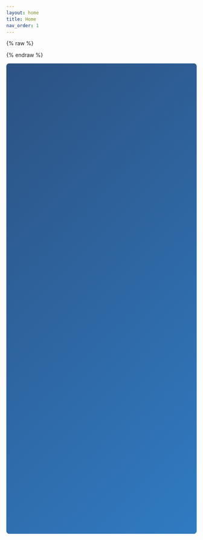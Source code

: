 ```yaml
---
layout: home
title: Home
nav_order: 1
---
```


{% raw %}
<style>
  /* Hero Section with Banner Background */
  .hero-section {
    position: relative;
    color: white;
    padding: 3rem 2rem;
    margin-bottom: 2rem;
    border-radius: 8px;
    text-align: center;
    overflow: hidden;
    min-height: 400px;
    display: flex;
    align-items: center;
    justify-content: center;
  }

  .hero-background {
    position: absolute;
    top: 0;
    left: 0;
    right: 0;
    bottom: 0;
    background-color: #2c5282; /* Base color that complements the tree logo */
    background-size: cover;
    background-position: center;
    z-index: 1;
  }

  .hero-overlay {
    position: absolute;
    top: 0;
    left: 0;
    right: 0;
    bottom: 0;
    background: linear-gradient(135deg, rgba(44, 82, 130, 0.85), rgba(49, 130, 206, 0.85));
    z-index: 2;
  }

  .hero-content {
    position: relative;
    z-index: 3;
    max-width: 800px;
    margin: 0 auto;
    display: flex;
    flex-direction: column;
    align-items: center;
  }

  .hero-logo-container {
    display: flex;
    align-items: center;
    margin-bottom: 1.5rem;
    justify-content: center;
  }

  .hero-logo {
    height: 120px;
    margin-right: 1.5rem;
    /* Add a slight animation on load */
    animation: logoAppear 0.8s ease-out forwards;
  }

  @keyframes logoAppear {
    0% {
      opacity: 0;
      transform: translateY(20px);
    }
    100% {
      opacity: 1;
      transform: translateY(0);
    }
  }

  .hero-title-container {
    display: flex;
    flex-direction: column;
    align-items: flex-start;
  }
  
  .hero-annual {
    font-size: 1.4rem;
    font-weight: 500;
    color: white;
    margin: 0 0 0.3rem 0;
    text-shadow: 0 1px 3px rgba(0, 0, 0, 0.2);
    opacity: 0.9;
    letter-spacing: 1px;
  }

  .hero-title {
    font-size: 2.8rem;
    margin: 0;
    color: white;
    text-shadow: 0 2px 4px rgba(0, 0, 0, 0.3);
    line-height: 1.1;
    text-align: left;
  }

  .hero-year {
    color: #FF6347; /* Orange/red color that matches the tree logo */
    font-size: 2.5rem;
    font-weight: bold;
    text-shadow: 0 2px 4px rgba(0, 0, 0, 0.3);
  }

  .hero-subtitle {
    font-size: 1.5rem;
    font-weight: 500;
    margin: 0.5rem 0 1.5rem;
    color: rgba(255, 255, 255, 0.9);
    text-shadow: 0 1px 3px rgba(0, 0, 0, 0.2);
  }

  .hero-description {
    font-size: 1.2rem;
    max-width: 800px;
    margin: 0 auto 2rem;
    text-shadow: 0 1px 2px rgba(0, 0, 0, 0.2);
  }

  /* Enhanced Primary CTA Button */
  .primary-cta {
    display: inline-block;
    padding: 0.85rem 1.75rem;
    border-radius: 6px;
    font-weight: 700;
    text-decoration: none;
    transition: all 0.3s ease;
    background-color: #FFD700; /* Bright gold color that complements the logo */
    color: #333333;
    font-size: 1.1rem;
    text-transform: uppercase;
    letter-spacing: 0.5px;
    box-shadow: 0 4px 8px rgba(0, 0, 0, 0.2);
    border: 2px solid #FFD700;
    position: relative;
    overflow: hidden;
    z-index: 1;
    animation: pulse 2s infinite;
  }

  .primary-cta:hover {
    background-color: #FFC107;
    transform: translateY(-3px);
    box-shadow: 0 6px 12px rgba(0, 0, 0, 0.25);
    color: #222222;
  }

  @keyframes pulse {
    0% {
      box-shadow: 0 0 0 0 rgba(255, 215, 0, 0.7);
    }
    70% {
      box-shadow: 0 0 0 10px rgba(255, 215, 0, 0);
    }
    100% {
      box-shadow: 0 0 0 0 rgba(255, 215, 0, 0);
    }
  }

  .secondary-cta {
    display: inline-block;
    padding: 0.75rem 1.5rem;
    border-radius: 4px;
    font-weight: 600;
    text-decoration: none;
    transition: all 0.3s ease;
    background-color: rgba(255, 255, 255, 0.2);
    color: white;
    border: 2px solid white;
  }

  .secondary-cta:hover {
    background-color: rgba(255, 255, 255, 0.3);
    transform: translateY(-2px);
    box-shadow: 0 4px 8px rgba(0, 0, 0, 0.1);
  }
  
  /* Hero CTA container */
  .hero-cta-container {
    display: flex;
    justify-content: center;
    gap: 1.5rem;
    flex-wrap: wrap;
    margin-top: 2rem;
  }

  /* Added background pattern for hero section */
  .hero-pattern {
    position: absolute;
    top: 0;
    left: 0;
    right: 0;
    bottom: 0;
    background-image: url("data:image/svg+xml,%3Csvg width='60' height='60' viewBox='0 0 60 60' xmlns='http://www.w3.org/2000/svg'%3E%3Cg fill='none' fill-rule='evenodd'%3E%3Cg fill='%23ffffff' fill-opacity='0.05'%3E%3Cpath d='M36 34v-4h-2v4h-4v2h4v4h2v-4h4v-2h-4zm0-30V0h-2v4h-4v2h4v4h2V6h4V4h-4zM6 34v-4H4v4H0v2h4v4h2v-4h4v-2H6zM6 4V0H4v4H0v2h4v4h2V6h4V4H6z'/%3E%3C/g%3E%3C/g%3E%3C/svg%3E");
    opacity: 0.3;
    z-index: 1;
  }

  @media (max-width: 768px) {
    .hero-logo-container {
      flex-direction: column;
      margin-bottom: 1.5rem;
    }
    
    .hero-logo {
      height: 100px;
      margin-right: 0;
      margin-bottom: 1rem;
    }
    
    .hero-title-container {
      align-items: center;
    }
    
    .hero-annual {
      text-align: center;
    }
    
    .hero-title {
      font-size: 2.2rem;
      text-align: center;
    }
    
    .hero-subtitle {
      font-size: 1.2rem;
      text-align: center;
    }
  }
  
  /* Countdown Section */
  .countdown-section {
    margin: 2rem 0;
    text-align: center;
  }
  
  /* Event Banner */
  .event-banner {
    margin: 2rem 0;
    text-align: center;
  }
  
  .event-banner img {
    max-width: 100%;
    border-radius: 8px;
    box-shadow: 0 4px 10px rgba(0, 0, 0, 0.1);
  }
  
  /* Event Info */
  .event-info {
    margin: 2rem 0;
    line-height: 1.6;
  }
  
  /* Event Photo */
  .event-photo {
    margin: 2rem 0;
    text-align: center;
  }
  
  .event-photo img {
    max-width: 100%;
    border-radius: 8px;
    box-shadow: 0 4px 10px rgba(0, 0, 0, 0.1);
  }
  
  .photo-credit {
    margin-top: 0.5rem;
    font-size: 0.9rem;
    color: #718096;
  }
  
  /* Quick Links Section */
  .quick-links-section {
    margin: 3rem 0;
  }
  
  .quick-links-section h2 {
    text-align: center;
    margin-bottom: 1.5rem;
  }
  
  .quick-links {
    display: grid;
    grid-template-columns: repeat(auto-fit, minmax(250px, 1fr));
    gap: 1rem;
  }
  
  .quick-link {
    display: flex;
    align-items: center;
    padding: 1rem;
    background-color: #f7fafc;
    border-radius: 8px;
    text-decoration: none;
    color: #2d3748;
    transition: all 0.3s ease;
  }
  
  .quick-link:hover {
    background-color: #edf2f7;
    transform: translateY(-2px);
    box-shadow: 0 4px 6px rgba(0, 0, 0, 0.05);
  }
  
  .quick-link-icon {
    font-size: 1.5rem;
    margin-right: 0.75rem;
  }
  
  .quick-link-text {
    font-weight: 500;
  }
  
  /* Section Titles */
  .section-title {
    text-align: center;
    margin-bottom: 0.5rem;
  }
  
  .section-subtitle {
    text-align: center;
    margin-bottom: 1.5rem;
    color: #718096;
  }
  
  /* Sponsors and Partners */
  .partners, .sponsors {
    display: grid;
    grid-template-columns: repeat(2, 1fr);
    gap: 1rem;
    border-radius: 15px;   
    padding: 15px;
    background-color: #f7f7f7;
    margin-bottom: 2rem;
  }

  .partners img, .sponsors img {
    background-color: white;
    width: 100%; 
    height: 100%;    
    object-fit: contain;
    padding: 20px;
  }

  .sponsor-partner.wide {
    grid-column: span 2;
  }

  .sponsor-partner.standard {
    grid-column: span 1;
  }

  .sponsor-partner {
    padding: 10px;
    border-radius: 10px;
    background-color: white;
    text-align: center;
    max-height: 250px;
    transition: transform 0.3s ease, box-shadow 0.3s ease;
  }
  
  .sponsor-partner:hover {
    transform: translateY(-5px);
    box-shadow: 0 8px 15px rgba(0, 0, 0, 0.1);
  }
  
  /* Ensure the button stands out even more by adding some space around it */
  .hero-cta-container {
    display: flex;
    justify-content: center;
    gap: 1.5rem;
    flex-wrap: wrap;
    margin-top: 2rem;
  }

  @media (min-width: 765px) {
    .sponsor-partner.standard {
      grid-column: span 1;
    }
  }

  @media (max-width: 765px) {
    .sponsor-partner.standard {
      grid-column: span 2;
    }
    
    .hero-section {
      padding: 3rem 1rem;
    }
    
    .hero-content h1 {
      font-size: 2rem;
    }
    
    .hero-content h2 {
      font-size: 1.2rem;
    }
    
    .keynote-highlight {
      flex-direction: column;
      text-align: center;
    }
    
    .keynote-highlight-image {
      margin: 0 auto;
    }
  }
</style>
{% endraw %}
<!-- Hero Section with Banner Background and Tree Logo Image -->
<div class="hero-section">
  <div class="hero-background">
    <!-- This is the base color background -->
  </div>
  
  <div class="hero-pattern">
    <!-- This adds a subtle pattern to the background -->
  </div>
  
  <div class="hero-overlay">
    <!-- This creates a semi-transparent overlay to ensure text remains readable -->
  </div>
  
  <div class="hero-content">
    <div class="hero-logo-container">
      <!-- Real Tree Logo Image -->
      <img src="/assets/img/occ-tree-logo.png" alt="Orlando Code Camp Logo" class="hero-logo">
      
      <div class="hero-title-container">
        <span class="hero-annual">17th Annual</span>
        <h1 class="hero-title">Orlando<br>Code Camp</h1>
        <span class="hero-year">2025</span>
      </div>
    </div>
    
    <h2 class="hero-subtitle">April 5th, 2025 • Seminole State College, Sanford, FL</h2>
    <p class="hero-description">A full day of learning, networking, and technical sessions with over 70 speakers and sessions.</p>
    
    <div class="hero-cta-container">
      <a href="https://www.eventbrite.com/e/orlando-code-camp-2025-tickets-1244003330449" target="_blank" class="primary-cta">Register Now - It's Free!</a>
      <a href="/schedule/" class="secondary-cta">View Schedule</a>
    </div>
  </div>
</div>

<!-- Countdown Section -->
<div id="countdown-clock" class="countdown-section">
  {% include clock.html %}
</div>

{% include keynote-highlight-section.html %}

<!-- Event Info -->
<div class="event-info">
  <p>Orlando Code Camp is organized by the <a href="https://onetug.net">Orlando .NET User Group (ONETUG)</a> and hosted at the Sanford/Lake Mary campus of <a href="#disclaimer">Seminole State College</a>.</p>
  
  <p>The event entry is <strong>FREE</strong> to all attendees, thanks to our generous sponsors.</p>
  
  <p>Our conference will showcase multiple tracks featuring cutting-edge technical deep dives and strategic industry insights, with focused 50-minute sessions presented by speakers from across the tech and software development landscape.</p>
</div>

<!-- Event Photo -->
<div class="event-photo">
  <img src="/assets/img/photos/occ-keynote.jpg" alt="Orlando CC KeyNote">
  <p class="photo-credit">Photo courtesy of Adam Stark</p>
</div>

<!-- Quick Links Section -->
<div class="quick-links-section">
  <h2>Explore More</h2>
  <div class="quick-links">
    <a href="/attendees" class="quick-link">
      <span class="quick-link-icon">📋</span>
      <span class="quick-link-text">Attendee Info</span>
    </a>
    <a href="/schedule" class="quick-link">
      <span class="quick-link-icon">🗓️</span>
      <span class="quick-link-text">Event Schedule</span>
    </a>
    <a href="/sponsors" class="quick-link">
      <span class="quick-link-icon">🤝</span>
      <span class="quick-link-text">Our Sponsors</span>
    </a>
    <a href="/speakers/#speaker-list" class="quick-link">
      <span class="quick-link-icon">🎤</span>
      <span class="quick-link-text">70+ Speakers</span>
    </a>
    <a href="/sessions" class="quick-link">
      <span class="quick-link-icon">💻</span>
      <span class="quick-link-text">70+ Sessions</span>
    </a>
    <a href="/partners" class="quick-link">
      <span class="quick-link-icon">🔗</span>
      <span class="quick-link-text">Community Partners</span>
    </a>
  </div>
</div>

---

<!-- Sponsors Section -->
<h2 class="section-title">Our Sponsors</h2>
<p class="section-subtitle">Orlando Code Camp is generously sponsored by the following companies:</p>

<div class="sponsors">
{% for sponsor in site.data.sponsors %}
  {% if sponsor.logoPath %}
    <div class="sponsor-partner {{ sponsor.logoStyle }}">
      <a href="{{ sponsor.url }}">
        <img src="{{ sponsor.logoPath }}" alt="{{ sponsor.name }}" title="{{ sponsor.name }}">
      </a>
    </div>
  {% endif %}
{% endfor %}
</div>

---

<!-- Partners Section -->
<h2 class="section-title">Community Partners</h2>
<p class="section-subtitle">Orlando Code Camp proudly partners with the following local organizations:</p>

<div class="partners">
{% for partner in site.data.partners %}
  <div class="sponsor-partner {{ partner.logoStyle }}">
    <a href="{{ partner.url }}">
      <img src="{{ partner.logoPath }}" alt="{{ partner.name }}" title="{{ partner.name }}">
    </a>
  </div>
{% endfor %}
</div>

---

<h3 id="disclaimer">Disclaimer</h3>
<p><em>This event and its organizer are neither affiliated with nor endorsed by <a href="https://www.seminolestate.edu/slm" target="_blank">Seminole State College</a> of Florida. Any views expressed at this event are solely those of the person expressing them and not those of Seminole State College of Florida.</em></p>